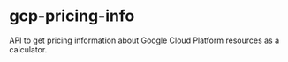 # gcp-pricing-info
API to get pricing information about Google Cloud Platform resources as a calculator.

